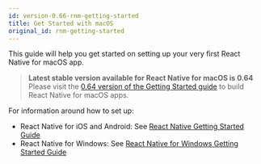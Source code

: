 ```yaml
---
id: version-0.66-rnm-getting-started
title: Get Started with macOS
original_id: rnm-getting-started
---
```


This guide will help you get started on setting up your very first React Native for macOS app.

> **Latest stable version available for React Native for macOS is 0.64**
Please visit the [0.64 version of the Getting Started guide](https://microsoft.github.io/react-native-windows/docs/0.64/rnm-getting-started) to build React Native for macOS apps.

For information around how to set up:
- React Native for iOS and Android: See [React Native Getting Started Guide](https://reactnative.dev/docs/getting-started)
- React Native for Windows: See [React Native for Windows Getting Started Guide](https://microsoft.github.io/react-native-windows/docs/getting-started)
